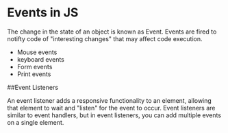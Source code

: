 # Events in JS

The change in the state of an object is known as Event.
Events are fired to notifty code of "interesting changes" that may affect code execution.


- Mouse events
- keyboard events
- Form events
- Print events


##Event Listeners

An event listener adds a responsive functionality to an element, allowing that element to wait and "listen" for the event to occur. Event listeners are similar to event handlers, but in event listeners, you can add multiple events on a single element.